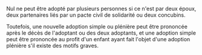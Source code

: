 Nul ne peut être adopté par plusieurs personnes si ce n'est par deux époux, deux partenaires liés par un pacte civil de solidarité ou deux concubins.  

  

Toutefois, une nouvelle adoption simple ou plénière peut être prononcée après le décès de l'adoptant ou des deux adoptants, et une adoption simple peut être prononcée au profit d'un enfant ayant fait l'objet d'une adoption plénière s'il existe des motifs graves.

